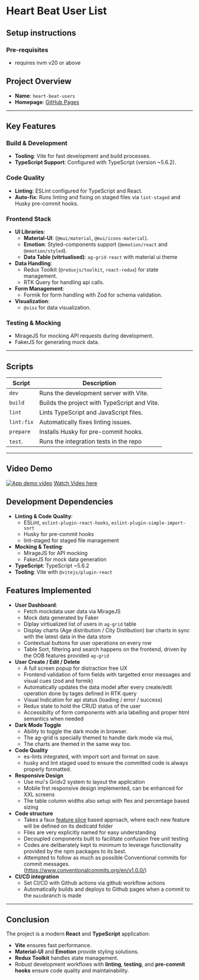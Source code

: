 # Heart Beat User List

## Setup instructions

### Pre-requisites
- requires nvm v20 or above

## Project Overview
- **Name**: `heart-beat-users`
- **Homepage**: [GitHub Pages](https://ruhaim.github.io/heart-beat-react-ts/)

---

## Key Features

### Build & Development
- **Tooling**: Vite for fast development and build processes.
- **TypeScript Support**: Configured with TypeScript (version ~5.6.2).

### Code Quality
- **Linting**: ESLint configured for TypeScript and React.
- **Auto-fix**: Runs linting and fixing on staged files via `lint-staged` and Husky pre-commit hooks.

### Frontend Stack
- **UI Libraries**:
  - **Material-UI**: (`@mui/material`, `@mui/icons-material`).
  - **Emotion**: Styled-components support (`@emotion/react` and `@emotion/styled`).
  - **Data Table (vitrtualised)**: `ag-grid-react` with material ui theme
- **Data Handling**:
  - Redux Toolkit (`@reduxjs/toolkit`, `react-redux`) for state management.
  - RTK Query for handling api calls.
- **Form Management**:
  - Formik for form handling with Zod for schema validation.
- **Visualization**:
  - `@visx` for data visualization.

### Testing & Mocking
- MirageJS for mocking API requests during development.
- FakerJS for generating mock data.

---

## Scripts

| Script       | Description                                       |
|--------------|---------------------------------------------------|
| `dev`        | Runs the development server with Vite.            |
| `build`      | Builds the project with TypeScript and Vite.      |
| `lint`       | Lints TypeScript and JavaScript files.            |
| `lint:fix`   | Automatically fixes linting issues.               |
| `prepare`    | Installs Husky for pre-commit hooks.              |
| `test`.      | Runs the integration tests in the repo            |

---

## Video Demo
[![App demo video](http://img.youtube.com/vi/3IgIM1oAsRA/0.jpg)](http://www.youtube.com/watch?v=3IgIM1oAsRA "Watch App demo Video")
[Watch Video here](http://www.youtube.com/watch?v=3IgIM1oAsRA)

## Development Dependencies

- **Linting & Code Quality**:
  - ESLint, `eslint-plugin-react-hooks`, `eslint-plugin-simple-import-sort`
  - Husky for pre-commit hooks
  - lint-staged for staged file management
- **Mocking & Testing**:
  - MirageJS for API mocking
  - FakerJS for mock data generation
- **TypeScript**: TypeScript ~5.6.2
- **Tooling**: Vite with `@vitejs/plugin-react`

## Features Implemented
- **User Dashboard**:
  - Fetch mockdata user data via MirageJS
  - Mock data generated by Faker
  - Diplay virtiualized list of users in `ag-grid` table
  - Display charts (Age distribution / City Distibution) bar charts in sync with the latest data in the data store
  - Contextual buttons for user operations on every row
  - Table Sort, filtering and search happens on the frontend, driven by the OOB features provided `ag-grid`
- **User Create / Edit / Delete**
  - A full screen popup for distraction free UX
  - Frontend validation of form fields with targetted error messages and visual cues (zod and formik)
  - Automatically updates the data model after every create/edit operation done by tages defined in RTK query
  - Visual Indication for api status (loading / error / success)
  - Redux state to hold the CRUD status of the user
  - Accessibilty of form components with aria labelling and proper html semantics when needed
- **Dark Mode Toggle**
  - Ability to toggle the dark mode in browser.
  - The ag-grid is specially themed to handle dark mode via mui,
  - The charts are themed in the same way too.
- **Code Quality**
  - es-lints integrated, with import sort and format on save.
  - husky and lint staged used to ensure the committed code is always properly formatted.
- **Responsive Design**
  - Use mui's Gridv2 system to layout the application
  - Mobile frst responsive design implemented, can be enhanced for XXL screens
  - The table column widths also setup with flex and percentage based sizing
- **Code structure**
  - Takes a faux [feature slice](https://dev.to/m_midas/feature-sliced-design-the-best-frontend-architecture-4noj) based approach, where each new feature will be defined on its dedicatd folder
  - Files are very explicitly named for easy understanding
  - Decoupled components built to facilitate confusion free unit testing 
  - Codes are deliberately kept to minimum to leverage functionality provided by the npm packages to its best.
  - Attempted to follow as much as possible Conventional commits for commit messages. (https://www.conventionalcommits.org/en/v1.0.0/)
- **CI/CD integration**
  - Set CI/CD with Github actions via github workflow actions
  - Automatically builds and deploys to Github pages when a commit to the `main`branch is made

---

## Conclusion

The project is a modern **React** and **TypeScript** application:
- **Vite** ensures fast performance.
- **Material-UI** and **Emotion** provide styling solutions.
- **Redux Toolkit** handles state management.
- Robust development workflows with **linting**, **testing**, and **pre-commit hooks** ensure code quality and maintainability.

